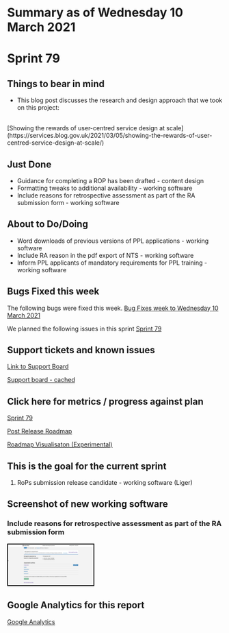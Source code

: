 # Summary as of Wednesday 10 March 2021 

# Sprint 79

## Things to bear in mind
* This blog post discusses the research and design approach that we took on this project:
<br>
[Showing the rewards of user-centred service design at scale](https://services.blog.gov.uk/2021/03/05/showing-the-rewards-of-user-centred-service-design-at-scale/)

## Just Done
* Guidance for completing a ROP has been drafted - content design
* Formatting tweaks to additional availability - working software
* Include reasons for retrospective assessment as part of the RA submission form - working software


## About to Do/Doing
* Word downloads of previous versions of PPL applications - working software
* Include RA reason in the pdf export of NTS - working software
* Inform PPL applicants of mandatory requirements for PPL training - working software

## Bugs Fixed this week
The following bugs were fixed this week.
[Bug Fixes week to Wednesday 10 March 2021](graphs/bugs10032021.png)

We planned the following issues in this sprint 
[Sprint 79](graphs/sprint10032021.png)

## Support tickets and known issues
[Link to Support Board](https://collaboration.homeoffice.gov.uk/jira/secure/RapidBoard.jspa?rapidView=1717&selectedIssue=ASSB-253)

[Support board - cached](graphs/supportBoard10032021.png)

## Click here for metrics / progress against plan
[Sprint 79](graphs/progress10032021.png)

[Post Release Roadmap](graphs/roadmap10032021.png)

[Roadmap Visualisaton (Experimental) ](roadmapVisualisation24022021.md)

## This is the goal for the current sprint
1. RoPs submission release candidate - working software (Liger)

## Screenshot of new working software
### Include reasons for retrospective assessment as part of the RA submission form 
<a href="graphs/proto1_10032021.png"><img src="graphs/proto1_10032021.png" alt="HTML5 Icon" width="200" style="border:2px solid black"></a>
<br>

## Google Analytics for this report
[Google Analytics](graphs/GA10032021.png)

